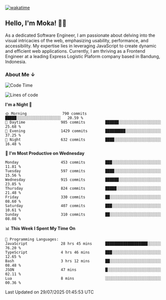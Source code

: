 [![wakatime](https://wakatime.com/badge/user/af9abd23-dba3-4dbe-973c-b045a9417a55.svg?style=social)](https://wakatime.com/@af9abd23-dba3-4dbe-973c-b045a9417a55)
## Hello, I'm Moka! 👋🏼


As a dedicated Software Engineer, I am passionate about delving into the visual intricacies of the web, emphasizing usability, performance, and accessibility. My expertise lies in leveraging JavaScript to create dynamic and efficient web applications. Currently, I am thriving as a Frontend Engineer at a leading Express Logistic Plaform company based in Bandung, Indonesia.

### About Me ↓

<!--START_SECTION:waka-->
![Code Time](http://img.shields.io/badge/Code%20Time-12%2C419%20hrs%202%20mins-blue)

![Lines of code](https://img.shields.io/badge/From%20Hello%20World%20I%27ve%20Written-9.6%20million%20lines%20of%20code-blue)

**I'm a Night 🦉** 

```text
🌞 Morning                790 commits         █████░░░░░░░░░░░░░░░░░░░░   20.59 % 
🌆 Daytime                985 commits         ██████░░░░░░░░░░░░░░░░░░░   25.68 % 
🌃 Evening                1429 commits        █████████░░░░░░░░░░░░░░░░   37.25 % 
🌙 Night                  632 commits         ████░░░░░░░░░░░░░░░░░░░░░   16.48 % 
```
📅 **I'm Most Productive on Wednesday** 

```text
Monday                   453 commits         ███░░░░░░░░░░░░░░░░░░░░░░   11.81 % 
Tuesday                  597 commits         ████░░░░░░░░░░░░░░░░░░░░░   15.56 % 
Wednesday                915 commits         ██████░░░░░░░░░░░░░░░░░░░   23.85 % 
Thursday                 824 commits         █████░░░░░░░░░░░░░░░░░░░░   21.48 % 
Friday                   330 commits         ██░░░░░░░░░░░░░░░░░░░░░░░   08.60 % 
Saturday                 407 commits         ███░░░░░░░░░░░░░░░░░░░░░░   10.61 % 
Sunday                   310 commits         ██░░░░░░░░░░░░░░░░░░░░░░░   08.08 % 
```


📊 **This Week I Spent My Time On** 

```text
💬 Programming Languages: 
JavaScript               28 hrs 45 mins      ███████████████████░░░░░░   76.20 % 
TypeScript               4 hrs 46 mins       ███░░░░░░░░░░░░░░░░░░░░░░   12.65 % 
Bash                     3 hrs 12 mins       ██░░░░░░░░░░░░░░░░░░░░░░░   08.48 % 
JSON                     47 mins             █░░░░░░░░░░░░░░░░░░░░░░░░   02.11 % 
Lua                      8 mins              ░░░░░░░░░░░░░░░░░░░░░░░░░   00.36 % 
```


 Last Updated on 29/07/2025 01:45:53 UTC
<!--END_SECTION:waka-->
